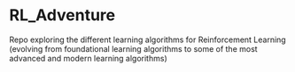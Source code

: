 # RL_Adventure
Repo exploring the different learning algorithms for Reinforcement Learning (evolving from foundational learning algorithms to some of the most advanced and modern learning algorithms)
